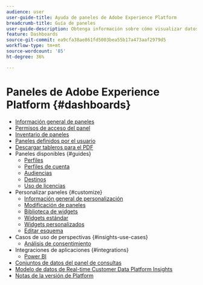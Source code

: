 ```yaml
---
audience: user
user-guide-title: Ayuda de paneles de Adobe Experience Platform
breadcrumb-title: Guía de paneles
user-guide-description: Obtenga información sobre cómo visualizar datos en Experience Platform a través de paneles personalizables.
feature: Dashboards
source-git-commit: ea9cfa38ae861fd5003bea55b17a473aaf2979d5
workflow-type: tm+mt
source-wordcount: '85'
ht-degree: 36%

---
```



# Paneles de Adobe Experience Platform {#dashboards}

* [Información general de paneles](home.md)
* [Permisos de acceso del panel](permissions.md)
* [Inventario de paneles](inventory.md)
* [Paneles definidos por el usuario](user-defined-dashboards.md)
* [Descargar tableros para el PDF](download.md)
* Paneles disponibles {#guides}
   * [Perfiles](guides/profiles.md)
   * [Perfiles de cuenta](guides/account-profiles.md)
   * [Audiencias](guides/audiences.md)
   * [Destinos](guides/destinations.md)
   * [Uso de licencias](guides/license-usage.md)
* Personalizar paneles {#customize}
   * [Información general de personalización](customize/overview.md)
   * [Modificación de paneles](customize/modify.md)
   * [Biblioteca de widgets](customize/widget-library.md)
   * [Widgets estándar](customize/standard-widgets.md)
   * [Widgets personalizados](customize/custom-widgets.md)
   * [Editar esquema](customize/edit-schema.md)
* Casos de uso de perspectivas {#insights-use-cases}
   * [Análisis de consentimiento](insights-use-cases/consent-analysis.md)
* Integraciones de aplicaciones {#integrations}
   * [Power BI](integrations/power-bi.md)
* [Conjuntos de datos del panel de consultas](query.md)
* [Modelo de datos de Real-time Customer Data Platform Insights](cdp-insights-data-model.md)
* [Notas de la versión de Platform](https://experienceleague.adobe.com/docs/experience-platform/release-notes/latest.html?lang=es)